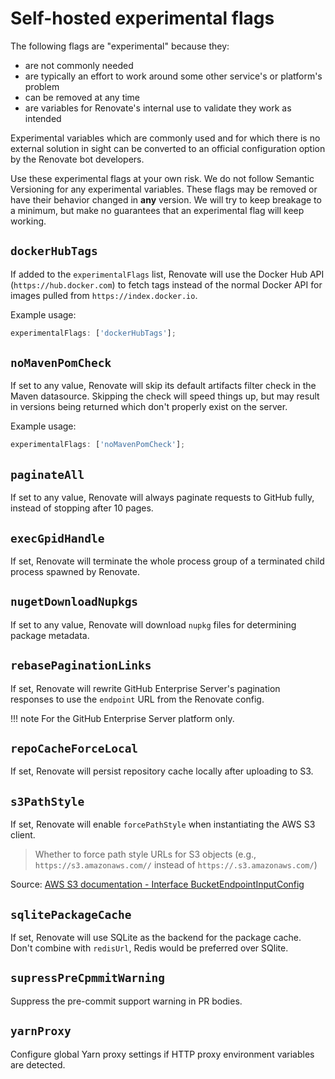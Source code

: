# Self-hosted experimental flags

The following flags are "experimental" because they:

- are not commonly needed
- are typically an effort to work around some other service's or platform's problem
- can be removed at any time
- are variables for Renovate's internal use to validate they work as intended

Experimental variables which are commonly used and for which there is no external solution in sight can be converted to an official configuration option by the Renovate bot developers.

Use these experimental flags at your own risk.
We do not follow Semantic Versioning for any experimental variables.
These flags may be removed or have their behavior changed in **any** version.
We will try to keep breakage to a minimum, but make no guarantees that an experimental flag will keep working.

## `dockerHubTags`

If added to the `experimentalFlags` list, Renovate will use the Docker Hub API (`https://hub.docker.com`) to fetch tags instead of the normal Docker API for images pulled from `https://index.docker.io`.

Example usage:

```js
experimentalFlags: ['dockerHubTags'];
```

## `noMavenPomCheck`

If set to any value, Renovate will skip its default artifacts filter check in the Maven datasource.
Skipping the check will speed things up, but may result in versions being returned which don't properly exist on the server.

Example usage:

```js
experimentalFlags: ['noMavenPomCheck'];
```

## `paginateAll`

If set to any value, Renovate will always paginate requests to GitHub fully, instead of stopping after 10 pages.

## `execGpidHandle`

If set, Renovate will terminate the whole process group of a terminated child process spawned by Renovate.

## `nugetDownloadNupkgs`

If set to any value, Renovate will download `nupkg` files for determining package metadata.

## `rebasePaginationLinks`

If set, Renovate will rewrite GitHub Enterprise Server's pagination responses to use the `endpoint` URL from the Renovate config.

<!-- prettier-ignore -->
!!! note
    For the GitHub Enterprise Server platform only.

## `repoCacheForceLocal`

If set, Renovate will persist repository cache locally after uploading to S3.

## `s3PathStyle`

If set, Renovate will enable `forcePathStyle` when instantiating the AWS S3 client.

> Whether to force path style URLs for S3 objects (e.g., `https://s3.amazonaws.com//` instead of `https://.s3.amazonaws.com/`)

Source: [AWS S3 documentation - Interface BucketEndpointInputConfig](https://docs.aws.amazon.com/AWSJavaScriptSDK/v3/latest/clients/client-s3/interfaces/bucketendpointinputconfig.html)

## `sqlitePackageCache`

If set, Renovate will use SQLite as the backend for the package cache.
Don't combine with `redisUrl`, Redis would be preferred over SQlite.

## `supressPreCpmmitWarning`

Suppress the pre-commit support warning in PR bodies.

## `yarnProxy`

Configure global Yarn proxy settings if HTTP proxy environment variables are detected.
